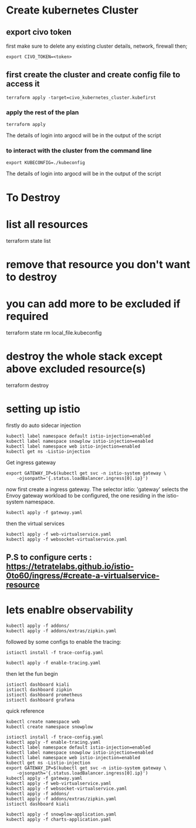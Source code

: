 # Create kubernetes Cluster

## export civo token

first make sure to delete any existing cluster details, network, firewall then;


```
export CIVO_TOKEN=<token>
```

## first create the cluster and create config file to access it

```
terraform apply -target=civo_kubernetes_cluster.kubefirst
```

### apply the rest of the plan

```
terraform apply
```
The details of login into argocd will be in the output of the script


### to interact with the cluster from the command line

```
export KUBECONFIG=./kubeconfig
```

The details of login into argocd will be in the output of the script


# To Destroy

# list all resources
terraform state list

# remove that resource you don't want to destroy
# you can add more to be excluded if required
terraform state rm local_file.kubeconfig 

# destroy the whole stack except above excluded resource(s)
terraform destroy 

# setting up istio

firstly do auto sidecar injection
```
kubectl label namespace default istio-injection=enabled
kubectl label namespace snowplow istio-injection=enabled
kubectl label namespace web istio-injection=enabled
kubectl get ns -Listio-injection
```

Get ingress gateway

```
export GATEWAY_IP=$(kubectl get svc -n istio-system gateway \  
    -ojsonpath='{.status.loadBalancer.ingress[0].ip}')
```

now first create a ingress gateway. The selector istio: 'gateway' selects the Envoy gateway workload to be configured, the one residing in the istio-system namespace.

```
kubectl apply -f gateway.yaml
```

then the virtual services

```
kubectl apply -f web-virtualservice.yaml
kubectl apply -f websocket-virtualservice.yaml

```
## P.S to configure certs : https://tetratelabs.github.io/istio-0to60/ingress/#create-a-virtualservice-resource

# lets enablre observability

```
kubectl apply -f addons/
kubectl apply -f addons/extras/zipkin.yaml
```

followed by some configs to enable the tracing:

```
istioctl install -f trace-config.yaml

kubectl apply -f enable-tracing.yaml
```

then let the fun begin

```
istioctl dashboard kiali
istioctl dashboard zipkin
istioctl dashboard prometheus
istioctl dashboard grafana
```


quick reference

```
kubectl create namespace web
kubectl create namespace snowplow

istioctl install -f trace-config.yaml
kubectl apply -f enable-tracing.yaml 
kubectl label namespace default istio-injection=enabled
kubectl label namespace snowplow istio-injection=enabled
kubectl label namespace web istio-injection=enabled
kubectl get ns -Listio-injection
export GATEWAY_IP=$(kubectl get svc -n istio-system gateway \  
    -ojsonpath='{.status.loadBalancer.ingress[0].ip}')
kubectl apply -f gateway.yaml
kubectl apply -f web-virtualservice.yaml
kubectl apply -f websocket-virtualservice.yaml
kubectl apply -f addons/
kubectl apply -f addons/extras/zipkin.yaml
istioctl dashboard kiali

kubectl apply -f snowplow-application.yaml
kubectl apply -f charts-application.yaml
```